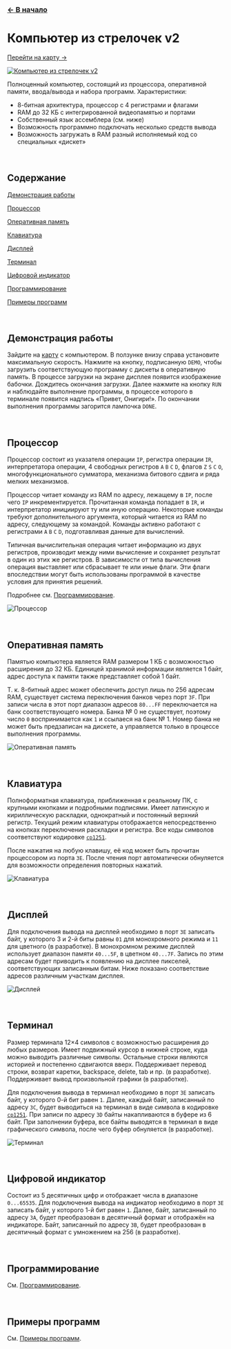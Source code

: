 ﻿### [← В начало](README.md)

# Компьютер из стрелочек v2
[Перейти на карту →](https://logic-arrows.io/map-computer)

[![Компьютер из стрелочек v2](img/computer-v2.jpg)](https://logic-arrows.io/map-computer)

Полноценный компьютер, состоящий из процессора, оперативной памяти, ввода/вывода и набора программ. Характеристики:
- 8-битная архитектура, процессор с 4 регистрами и флагами
- RAM до 32 КБ с интегрированной видеопамятью и портами
- Собственный язык ассемблера (см. ниже)
- Возможность программно подключать несколько средств вывода
- Возможность загружать в RAM разный исполняемый код со специальных «дискет»
<br><br><br>


## Содержание
[Демонстрация работы](#demo)

[Процессор](#cpu)

[Оперативная память](#ram)

[Клавиатура](#keyboard)

[Дисплей](#display)

[Терминал](#terminal)

[Цифровой индикатор](#bcd)

[Программирование](#programming)

[Примеры программ](#examples)
<br><br><br>


## <a name="demo"></a>Демонстрация работы
Зайдите на [карту](https://logic-arrows.io/map-computer) с компьютером. В ползунке внизу справа установите максимальную скорость. Нажмите на кнопку, подписанную `DEMO`, чтобы загрузить соответствующую программу с дискеты в оперативную память. В процессе загрузки на экране дисплея появится изображение бабочки. Дождитесь окончания загрузки. Далее нажмите на кнопку `RUN` и наблюдайте выполнение программы, в процессе которого в терминале появится надпись «Привет, Онигири!». По окончании выполнения программы загорится лампочка `DONE`.
<br><br><br>

## <a name="cpu"></a>Процессор
Процессор состоит из указателя операции `IP`, регистра операции `IR`, интерпретатора операции, 4 свободных регистров `A` `B` `C` `D`, флагов `Z` `S` `C` `O`, многофункционального сумматора, механизма битового сдвига и ряда мелких механизмов.

Процессор читает команду из RAM по адресу, лежащему в `IP`, после чего `IP` инкрементируется. Прочитанная команда попадает в `IR`, и интерпретатор инициируют ту или иную операцию. Некоторые команды требуют дополнительного аргумента, который читается из RAM по адресу, следующему за командой. Команды активно работают с регистрами `A` `B` `C` `D`, подготавливая данные для вычислений.

Типичная вычислительная операция читает информацию из двух регистров, производит между ними вычисление и сохраняет результат в один из этих же регистров. В зависимости от типа вычисления операция выставляет или сбрасывает те или иные флаги. Эти флаги впоследствии могут быть использованы программой в качестве условия для принятия решений.

Подробнее см. [Программирование](computer-programming.md).

![Процессор](img/computer-v2-cpu.jpg)
<br><br><br>


## <a name="ram"></a>Оперативная память
Памятью компьютера является RAM размером 1 КБ с возможностью расширения до 32 КБ. Единицей хранимой информации является 1 байт, адрес доступа к памяти также представляет собой 1 байт.

Т. к. 8-битный адрес может обеспечить доступ лишь по 256 адресам RAM, существует система переключения банков через порт `3F`. При записи числа в этот порт диапазон адресов `80...FF` переключается на банк соответствующего номера. Банка № 0 не существует, поэтому число `0` воспринимается как `1` и ссылаеся на банк № 1. Номер банка не может быть предзаписан на дискете, а управляется только в процессе выполнения программы.

![Оперативная память](img/computer-v2-ram.jpg)
<br><br><br>


## <a name="keyboard"></a>Клавиатура
Полноформатная клавиатура, приближенная к реальному ПК, с крупными кнопками и подробными подписями. Имеет латинскую и кириллическую раскладки, однократный и постоянный верхний регистр. Текущий режим клавиатуры отображается непосредственно на кнопках переключения раскладки и регистра. Все коды символов соответствуют кодировке [`cp1251`](https://ru.wikipedia.org/wiki/Windows-1251).

После нажатия на любую клавишу, её код может быть прочитан процессором из порта `3E`. После чтения порт автоматически обнуляется для возможности определения повторных нажатий.

![Клавиатура](img/computer-v2-keyboard.jpg)
<br><br><br>


## <a name="display"></a>Дисплей
Для подключения вывода на дисплей необходимо в порт `3E` записать байт, у которого 3 и 2-й биты равны `01` для монохромного режима и `11` для цветного (в разработке). В монохромном режиме дисплей использует диапазон памяти `40...5F`, в цветном `40...7F`. Запись по этим адресам будет приводить к появлению на дисплее пикселей, соответствующих записанным битам. Ниже показано соответствие адресов различным участкам дисплея.

![Дисплей](img/computer-v2-display.jpg)
<br><br><br>


## <a name="terminal"></a>Терминал
Размер терминала 12×4 символов с возможностью расширения до любых размеров. Имеет подвижный курсор в нижней строке, куда можно выводить различные символы. Остальные строки являются историей и постепенно сдвигаются вверх. Поддерживает перевод строки, возврат каретки, backspace, delete, tab и пр. (в разработке). Поддерживает вывод произвольной графики (в разработке).

Для подключения вывода в терминал необходимо в порт `3E` записать байт, у которого 0-й бит равен `1`. Далее, каждый байт, записанный по адресу `3C`, будет выводиться на терминал в виде символа в кодировке [`cp1251`](https://ru.wikipedia.org/wiki/Windows-1251). При записи по адресу `3D` байты накапливаются в буфере из 6 байт. При заполнении буфера, все байты выводятся в терминал в виде графического символа, после чего буфер обнуляется (в разработке).

![Терминал](img/computer-v2-terminal.jpg)
<br><br><br>


## <a name="bcd"></a>Цифровой индикатор
Состоит из 5 десятичных цифр и отображает числа в диапазоне `0...65535`. Для подключения вывода на индикатор необходимо в порт `3E` записать байт, у которого 1-й бит равен `1`. Далее, байт, записанный по адресу `3A`, будет преобразован в десятичный формат и отображён на индикаторе. Байт, записанный по адресу `3B`, будет преобразован в десятичный формат с умножением на 256 (в разработке).
<br><br><br>


## <a name="programming"></a>Программирование
См. [Программирование](computer-programming.md).
<br><br><br>


## <a name="examples"></a>Примеры программ
См. [Примеры программ](computer-examples.md).
